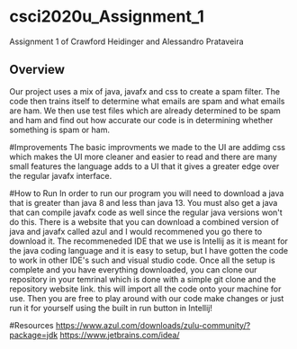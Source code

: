 # csci2020u_Assignment_1
Assignment 1 of Crawford Heidinger and Alessandro Prataveira 


Overview
---------------------------------------------------
Our project uses a mix of java, javafx and css to create a
spam filter. The code then trains itself to determine what emails 
are spam and what emails are ham. We then use test files which are 
already determined to be spam and ham and find out how accurate our
code is in determining whether something is spam or ham.

#Improvements
The basic improvments we made to the UI are addimg css which makes the UI more cleaner and
easier to read and there are many small features the language adds to a UI that it gives a greater
edge over the regular javafx interface.

#How to Run
In order to run our program you will need to download a java that is greater than java 8 and less than java 13. You must also get a java that can compile javafx code as well since the regular java versions won't do this. There is a website that you can download a combined version of java and javafx called azul and I would recommened you go there to download it. The recommeneded IDE that we use is Intellij as it is meant for the java coding language and it is easy to setup, but I have gotten the code to work in other IDE's such and visual studio code. Once all the setup is complete and you have everything downloaded, you can clone our repository in your temrinal which is done with a simple git clone and the repository website link. this will import all the code onto your machine for use. Then you are free to play around with our code make changes or just run it for yourself using the built in run button in Intellij!


#Resources
https://www.azul.com/downloads/zulu-community/?package=jdk
https://www.jetbrains.com/idea/









